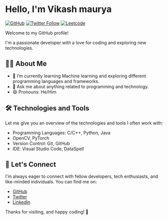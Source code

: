 # Hello, I'm Vikash maurya

[![GitHub](https://img.shields.io/github/followers/vimaurya?label=Follow&style=social)](https://github.com/vimaurya)
[![Twitter Follow](https://img.shields.io/twitter/follow/mv_alpha?style=social)](https://twitter.com/mv_alpha)
[![Leetcode](https://img.shields.io/badge/LeetCode-000000?label=Vikash%20maurya&style=social)](https://leetcode.com/mvalpha/)


Welcome to my GitHub profile! 

I'm a passionate developer with a love for coding and exploring new technologies.

## 🧑‍💻 About Me

- 🌱 I’m currently learning Machine learning and exploring different programming languages and frameworks.
- 💬 Ask me about anything related to programming and technology.
- 😄 Pronouns: He/Him

## 🛠️ Technologies and Tools

Let me give you an overview of the technologies and tools I often work with:

- Programming Languages: C/C++, Python, Java
- OpenCV, PyTorch
- Version Control: Git, GitHub
- IDE: Visual Studio Code, DataSpell


## 🤝 Let's Connect

I'm always eager to connect with fellow developers, tech enthusiasts, and like-minded individuals. You can find me on:

- [GitHub](https://github.com/vimaurya)
- [Twitter](https://twitter.com/mv_alpha)
- [LinkedIn](https://www.linkedin.com/in/vikash-maurya-35641a244)


Thanks for visiting, and happy coding! 🚀
